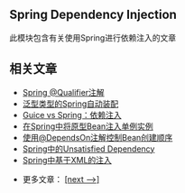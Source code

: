 ## Spring Dependency Injection

此模块包含有关使用Spring进行依赖注入的文章

## 相关文章

+ [Spring @Qualifier注解](http://tu-yucheng.github.io/spring/2023/05/13/spring-qualifier-annotation.html)
+ [泛型类型的Spring自动装配](http://tu-yucheng.github.io/spring/2023/05/13/spring-autowire-generics.html)
+ [Guice vs Spring：依赖注入](http://tu-yucheng.github.io/spring/2023/05/13/guice-spring-dependency-injection.html)
+ [在Spring中将原型Bean注入单例实例](http://tu-yucheng.github.io/spring/2023/05/13/spring-inject-prototype-bean-into-singleton.html)
+ [使用@DependsOn注解控制Bean创建顺序](http://tu-yucheng.github.io/spring/2023/05/13/spring-depends-on.html)
+ [Spring中的Unsatisfied Dependency](http://tu-yucheng.github.io/spring/2023/05/13/spring-unsatisfied-dependency.html)
+ [Spring中基于XML的注入](http://tu-yucheng.github.io/spring/2023/05/13/spring-xml-injection.html)

- 更多文章： [[next -->]](../spring-di-2/README.md)